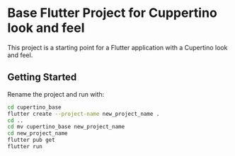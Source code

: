 # Base Flutter Project for Cuppertino look and feel

This project is a starting point for a Flutter application with a Cupertino look and feel.

## Getting Started

Rename the project and run with:

``` bash
cd cupertino_base
flutter create --project-name new_project_name .
cd ..
cd mv cupertino_base new_project_name
cd new_project_name
flutter pub get
flutter run
```